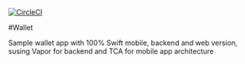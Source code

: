 [![CircleCI](https://circleci.com/gh/mapedd/Wallet.svg?style=svg)](https://app.circleci.com/pipelines/github/mapedd/Wallet)

#Wallet

Sample wallet app with 100% Swift mobile, backend and web version, susing Vapor for backend and TCA for mobile app architecture